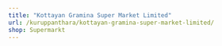 ```yaml
---
title: "Kottayan Gramina Super Market Limited"
url: /kuruppanthara/kottayan-gramina-super-market-limited/
shop: Supermarkt
---
```

